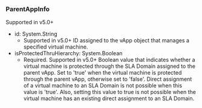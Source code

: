 ### ParentAppInfo
Supported in v5.0+

- id: System.String
  - Supported in v5.0+
ID assigned to the vApp object that manages a specified virtual machine.
- isProtectedThruHierarchy: System.Boolean
  - Required. Supported in v5.0+
Boolean value that indicates whether a virtual machine is protected through the SLA Domain assigned to the parent vApp. Set to 'true' when the virtual machine is protected through the parent vApp, otherwise set to 'false'. Direct assignment of a virtual machine to an SLA Domain is not possible when this value is 'true'. Also, setting this value to true is not possible when the virtual machine has an existing direct assignment to an SLA Domain.
